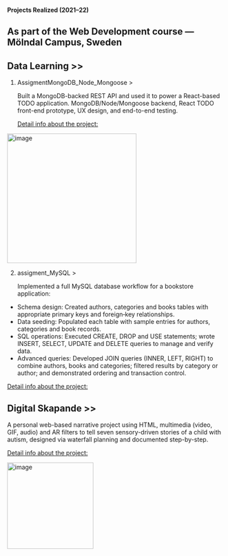 
 **Projects Realized (2021–22)**
  ## As part of the Web Development course — Mölndal Campus, Sweden


## Data Learning >> 

1. AssigmentMongoDB_Node_Mongoose >
 
   Built a MongoDB-backed REST API and used it to power a React-based TODO application.
   MongoDB/Node/Mongoose backend, React TODO front-end prototype, UX design, and end-to-end testing.
   
   [Detail info about the project:](https://github.com/Ursulavallejo/WEB_2108/tree/main/Datalarning/assigmentMongoDB_Node_Mongoose#readme)

<img src="https://github.com/user-attachments/assets/2a86d5be-cff4-46e9-af43-92a99a72c5a8" alt="image" width="300" />

2. assigment_MySQL >
   
    Implemented a full MySQL database workflow for a bookstore application:

  - Schema design: Created authors, categories and books tables with appropriate primary keys and foreign‐key relationships.
  - Data seeding: Populated each table with sample entries for authors, categories and book records.
  - SQL operations: Executed CREATE, DROP and USE statements; wrote INSERT, SELECT, UPDATE and DELETE queries to manage and verify data.
  - Advanced queries: Developed JOIN queries (INNER, LEFT, RIGHT) to combine authors, books and categories; filtered results by category or author; and demonstrated ordering     and transaction control.
 
   [Detail info about the project:](https://github.com/Ursulavallejo/WEB_2108/blob/main/Datalarning/assigment_MySQL/mySQL/uppgigtMySQLUrsulaVallejo.sql)

## Digital Skapande  >> 

  A personal web-based narrative project using HTML, multimedia (video, GIF, audio) and AR filters to tell seven sensory-driven stories of a child with autism, designed via     waterfall planning and documented step-by-step.

   [Detail info about the project:](https://github.com/Ursulavallejo/WEB_2108/tree/main/Digital%20skapande_1#readme)

   <img src="https://github.com/user-attachments/assets/8303c1c6-79ab-4368-8cd4-267e8c88dd16" alt="image" width="200" />



 




